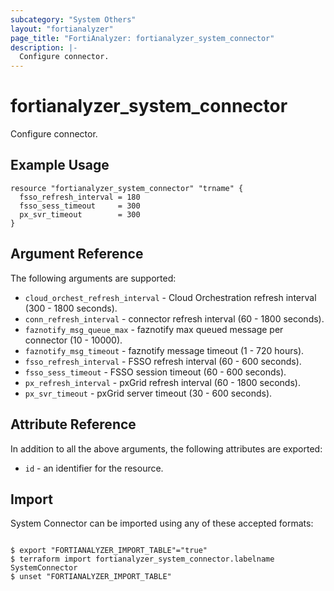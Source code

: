 ```yaml
---
subcategory: "System Others"
layout: "fortianalyzer"
page_title: "FortiAnalyzer: fortianalyzer_system_connector"
description: |-
  Configure connector.
---
```


# fortianalyzer_system_connector
Configure connector.

## Example Usage

```hcl
resource "fortianalyzer_system_connector" "trname" {
  fsso_refresh_interval = 180
  fsso_sess_timeout     = 300
  px_svr_timeout        = 300
}
```

## Argument Reference


The following arguments are supported:


* `cloud_orchest_refresh_interval` - Cloud Orchestration refresh interval (300 - 1800 seconds).
* `conn_refresh_interval` - connector refresh interval (60 - 1800 seconds).
* `faznotify_msg_queue_max` - faznotify max queued message per connector (10 - 10000).
* `faznotify_msg_timeout` - faznotify message timeout (1 - 720 hours).
* `fsso_refresh_interval` - FSSO refresh interval (60 - 600 seconds).
* `fsso_sess_timeout` - FSSO session timeout (60 - 600 seconds).
* `px_refresh_interval` - pxGrid refresh interval (60 - 1800 seconds).
* `px_svr_timeout` - pxGrid server timeout (30 - 600 seconds).


## Attribute Reference

In addition to all the above arguments, the following attributes are exported:
* `id` - an identifier for the resource.

## Import

System Connector can be imported using any of these accepted formats:
```

$ export "FORTIANALYZER_IMPORT_TABLE"="true"
$ terraform import fortianalyzer_system_connector.labelname SystemConnector
$ unset "FORTIANALYZER_IMPORT_TABLE"
```

